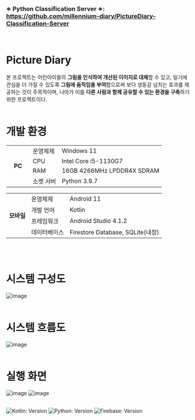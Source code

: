 ### ※ <b>Python Classification Server</b> ※: https://github.com/millennium-diary/PictureDiary-Classification-Server
<br>

# Picture Diary
본 프로젝트는 어린아이들의 <b>그림을 인식하여 개선된 이미지로 대체</b>할 수 있고, 일기에 관심을 더 가질 수 있도록 <b>그림에 움직임을 부여</b>함으로써 보다 생동감 넘치는 효과를 제공하는 것이 주목적이며, 나아가 이를 <b>다른 사람과 함께 공유할 수 있는 환경을 구축</b>하기 위한 프로젝트이다.
<br><br>

# 개발 환경
<table>
  <tr>
    <td rowspan="4"><b>&nbsp;&nbsp;&nbsp;PC&nbsp;&nbsp;&nbsp;</td>
    <td>운영체제</td>
    <td>Windows 11</td>
  </tr>
  <tr>
    <td>CPU</td>
    <td>Intel Core i5-1130G7</td>
  </tr>
  <tr>
    <td>RAM</td>
    <td>16GB 4266MHz LPDDR4X SDRAM</td>
  </tr>
  <tr>
    <td>소켓 서버</td>
    <td>Python 3.9.7</td>
  </tr>
</table>

<table>
  <tr>
    <td rowspan="4"><b>모바일</td>
    <td>운영체제</td>
    <td>Android 11</td>
  </tr>
  <tr>
    <td>개발 언어</td>
    <td>Kotlin</td>
  </tr>
  <tr>
    <td>프레임워크</td>
    <td>Android Studio 4.1.2</td>
  </tr>
  <tr>
    <td>데이터베이스</td>
    <td>Firestore Database, SQLite(내장)</td>
  </tr>
</table>
<br><br>

# 시스템 구성도
![image](https://user-images.githubusercontent.com/62047373/175225616-55651129-b3cc-48d1-a316-2835d03bf9e8.png)
<br><br>

# 시스템 흐름도
![image](https://user-images.githubusercontent.com/62047373/175225709-7b53910a-dbb1-45ca-8330-81c41f5a3a32.png)
<br><br>

# 실행 화면
![image](https://user-images.githubusercontent.com/62047373/175224502-8c29c818-9851-4ba0-ab37-e16625e6c7a7.png)
![image](https://user-images.githubusercontent.com/62047373/175224521-3ed4908e-2f39-42f1-b57a-30cd2f8ee113.png)
<br><br>

![Kotlin: Version](https://img.shields.io/badge/Kotlin-green)
![Python: Version](https://img.shields.io/badge/Python-blue)
![Firebase: Version](https://img.shields.io/badge/Firebase-orange)

